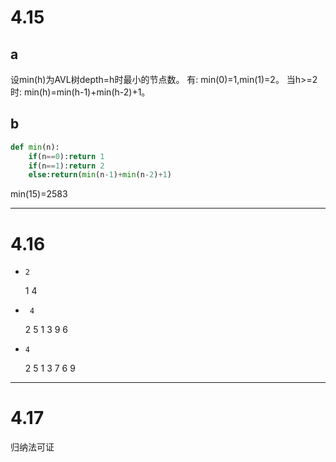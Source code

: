 # 4.15

## a

设min(h)为AVL树depth=h时最小的节点数。
有: min(0)=1,min(1)=2。
当h>=2时:
min(h)=min(h-1)+min(h-2)+1。

## b

```python
def min(n):
    if(n==0):return 1
    if(n==1):return 2
    else:return(min(n-1)+min(n-2)+1)
```

min(15)=2583

----------
# 4.16

-     2
   1     4

-      4
   2      5
1    3       9
           6

-     4
  2     5
1   3      7
         6   9

-----------

# 4.17
归纳法可证


